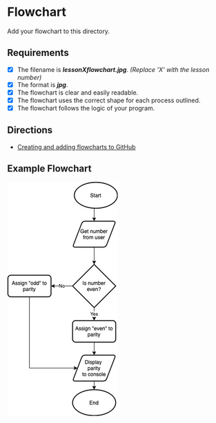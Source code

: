 # Flowchart
Add your flowchart to this directory.
## Requirements
- [x] The filename is ***lessonXflowchart.jpg***. *(Replace 'X' with the lesson number)*
- [x] The format is ***jpg***.
- [x] The flowchart is clear and easily readable.
- [x] The flowchart uses the correct shape for each process outlined.
- [x] The flowchart follows the logic of your program.
## Directions
- [Creating and adding flowcharts to GitHub](https://youtu.be/oy5nhA7QpNI)
## Example Flowchart
  ![Cookie Flowchart](/assets/odd_even_flowchart.jpg)
